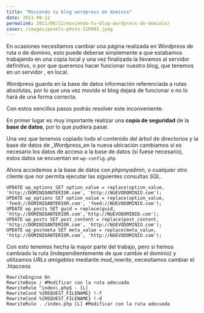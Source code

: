 ```yaml
---
title: "Moviendo tu blog wordpress de dominio"
date: 2011-08-12
permalink: 2011/08/12/moviendo-tu-blog-wordpress-de-dominio/
cover: /images/pexels-photo-310983.jpeg
---
```

En ocasiones necesitamos cambiar una página realizada en _Wordpress_ de ruta o de dominio, esto puede deberse simplemente a que estabamos trabajando en una copia local y una vez finalizada la llevamos al servidor definitivo, o por que queremos hacer funcionar nuestro blog, que tenemos en un servidor , en local.

Wordpress guarda en la base de datos información referenciada a rutas absolutas, por lo que una vez movido el blog dejará de funcionar o no lo hará de una forma correcta.

Con estos sencillos pasos podrás resolver este inconveniente.

En primer lugar es muy importante realizar una **copia de seguridad** de la **base de datos**, por lo que pudiera pasar.

Una vez que tenemos copiado todo el contenido del árbol de directorios y la base de datos de _Wordpress_en la nueva ubicación cambiamos si es necesario los datos de acceso a la base de datos (si fuese necesario), estos datos se encuentan en `wp-config.php`

Ahora accedemos a la base de datos con _phpmyadmin_, o cualquier otro cliente que nor permita ejecutar las siguientes consultas _SQL_.
```
UPDATE wp_options SET option_value = replace(option_value, 'http://DOMINIOANTERIOR.com', 'http://NUEVODOMINIO.com');
UPDATE wp_options SET option_value = replace(option_value, 'feed://DOMINIOANTERIOR.com', 'feed://NUEVODOMINIO.com');
UPDATE wp_posts SET guid = replace(guid, 'http://DOMINIOANTERIOR.com','http://NUEVODOMINIO.com');
UPDATE wp_posts SET post_content = replace(post_content, 'http://DOMINIOANTERIOR.com', 'http://NUEVODOMINIO.com');
UPDATE wp_postmeta SET meta_value = replace(meta_value, 'http://DOMINIOANTERIOR.com', 'http://NUEVODOMINIO.com');
```

Con esto tenemos hecha la mayor parte del trabajo, pero si hemos cambiado la ruta (independientemente de que cambie el dominio) y utilizamos _URLs amigables_ mediante _mod_rewrite_, necesitamos cambiar el .htaccess

```
RewriteEngine On
RewriteBase / #Modificar con la ruta adecuada
RewriteRule ^index\.php$ - [L]
RewriteCond %{REQUEST_FILENAME} !-f
RewriteCond %{REQUEST_FILENAME} !-d
RewriteRule . /index.php [L] #Modificar con la ruta adecuada

```
